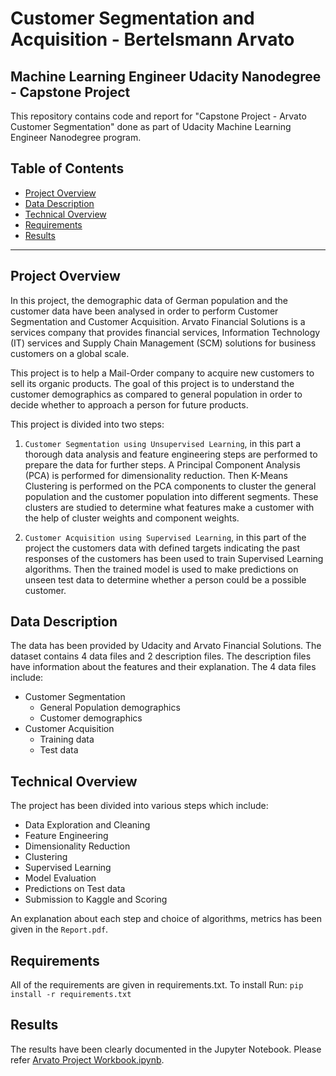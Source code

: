 # Customer Segmentation and Acquisition - Bertelsmann Arvato
## Machine Learning Engineer Udacity Nanodegree - Capstone Project

This repository contains code and report for "Capstone Project - Arvato Customer Segmentation" done as part of Udacity Machine Learning Engineer Nanodegree program.


## Table of Contents

- [Project Overview](#projectoverview)
- [Data Description](#datadescription)
- [Technical Overview](#technicaloverview)
- [Requirements](#requirements)
- [Results](#results)

***

<a id='projectoverview'></a>
## Project Overview

In this project, the demographic data of German population and the customer data have been analysed in order to perform Customer Segmentation and Customer Acquisition. Arvato Financial Solutions is a services company that provides financial services, Information Technology (IT) services and Supply Chain Management (SCM) solutions for business customers on a global scale.

This project is to help a Mail-Order company to acquire new customers to sell its organic products. The goal of this project is to understand the customer demographics as compared to general population in order to decide whether to approach a person for future products.

This project is divided into two steps:

1. `Customer Segmentation using Unsupervised Learning`, in this part a thorough data analysis and feature engineering steps are performed to prepare the data for further steps. A Principal Component Analysis (PCA) is performed for dimensionality reduction. Then K-Means Clustering is performed on the PCA components to cluster the general population and the customer population into different segments. These clusters are studied to determine what features make a customer with the help of cluster weights and component weights.

2. `Customer Acquisition using Supervised Learning`, in this part of the project the customers data with defined targets indicating the past responses of the customers has been used to train Supervised Learning algorithms. Then the trained model is used to make predictions on unseen test data to determine whether a person could be a possible customer.

<a id='datadescription'></a>
## Data Description

The data has been provided by Udacity and Arvato Financial Solutions. The dataset contains 4 data files and 2 description files. The description files have information about the features and their explanation.
The 4 data files include:
* Customer Segmentation
  * General Population demographics
  * Customer demographics
* Customer Acquisition
  * Training data
  * Test data

<a id='technicaloverview'></a>
## Technical Overview

The project has been divided into various steps which include:
* Data Exploration and Cleaning
* Feature Engineering
* Dimensionality Reduction
* Clustering
* Supervised Learning
* Model Evaluation
* Predictions on Test data
* Submission to Kaggle and Scoring

An explanation about each step and choice of algorithms, metrics has been given in the `Report.pdf`.


<a id='requirements'></a>
## Requirements

All of the requirements are given in requirements.txt. To install Run: `pip install -r requirements.txt`


<a id='results'></a>
## Results

The results have been clearly documented in the Jupyter Notebook. Please refer [Arvato Project Workbook.ipynb](https://github.com/alihussainia/Project_Arvato/blob/master/Arvato%20Project%20Workbook.ipynb).
